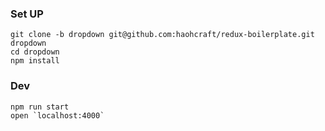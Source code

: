 ### Set UP
```
git clone -b dropdown git@github.com:haohcraft/redux-boilerplate.git dropdown
cd dropdown
npm install
```

### Dev
```
npm run start
open `localhost:4000`
```
